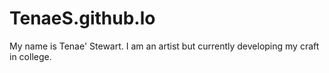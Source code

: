 # TenaeS.github.lo
My name is Tenae' Stewart. I am an artist but currently developing my craft in college.
